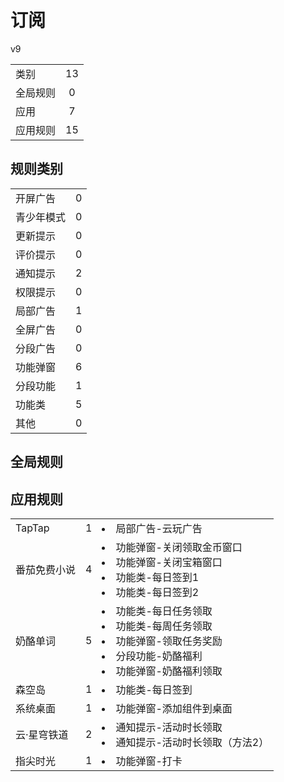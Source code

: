 # 订阅

v9

|||
| - |:-:|
|类别|13|
|全局规则|0|
|应用|7|
|应用规则|15|

## 规则类别

|||
| - |:-:|
|开屏广告|0|
|青少年模式|0|
|更新提示|0|
|评价提示|0|
|通知提示|2|
|权限提示|0|
|局部广告|1|
|全屏广告|0|
|分段广告|0|
|功能弹窗|6|
|分段功能|1|
|功能类|5|
|其他|0|

## 全局规则



## 应用规则

||||
| - |:-:|-|
|TapTap|1|<li>局部广告-云玩广告|
|番茄免费小说|4|<li>功能弹窗-关闭领取金币窗口<li>功能弹窗-关闭宝箱窗口<li>功能类-每日签到1<li>功能类-每日签到2|
|奶酪单词|5|<li>功能类-每日任务领取<li>功能类-每周任务领取<li>功能弹窗-领取任务奖励<li>分段功能-奶酪福利<li>功能弹窗-奶酪福利领取|
|森空岛|1|<li>功能类-每日签到|
|系统桌面|1|<li>功能弹窗-添加组件到桌面|
|云·星穹铁道|2|<li>通知提示-活动时长领取<li>通知提示-活动时长领取（方法2）|
|指尖时光|1|<li>功能弹窗-打卡|
